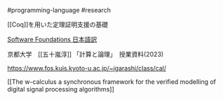 #programming-language #research 

[[Coq]]を用いた定理証明支援の基礎

[Software Foundations 日本語訳](https://chiguri.info/sfja/)

京都大学　[[五十嵐淳]] 「計算と論理」　授業資料(2023)

https://www.fos.kuis.kyoto-u.ac.jp/~igarashi/class/cal/


[[The w-calculus a synchronous framework for the verified modelling of digital signal processing algorithms]]